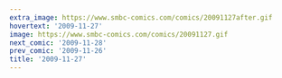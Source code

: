```yaml
---
extra_image: https://www.smbc-comics.com/comics/20091127after.gif
hovertext: '2009-11-27'
image: https://www.smbc-comics.com/comics/20091127.gif
next_comic: '2009-11-28'
prev_comic: '2009-11-26'
title: '2009-11-27'
---
```


